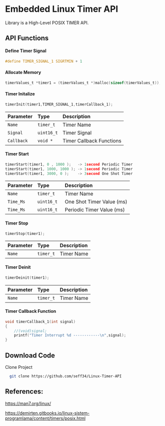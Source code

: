 
# Embedded Linux Timer API

Library is a High-Level POSIX TIMER API.


## API Functions

#### Define Timer Signal

```c
#define TIMER_SIGNAL_1 SIGRTMIN + 1
```

#### Allocate Memory
```c
timerValues_t *timer1 = (timerValues_t *)malloc(sizeof(timerValues_t));
```
#### Timer Initalize
```c
timerInit(timer1,TIMER_SIGNAL_1,timerCallback_1);
```

| Parameter | Type     | Description                |
| :-------- | :------- | :------------------------- |
| `Name` | `timer_t` | Timer Name |
| `Signal` | `uint16_t` | Timer Signal|
| `Callback  ` | `void *` | Timer Callback Functions |

#### Timer Start

```c
timerStart(timer1, 0 , 1000 );   -> 1second Periodic Timer
timerStart(timer1, 1000, 1000 ); -> 1second Periodic Timer
timerStart(timer1, 3000, 0 );    -> 3second One Shot Timer
```

| Parameter | Type     | Description                |
| :-------- | :------- | :------------------------- |
| `Name` | `timer_t` | Timer Name |
| `Time_Ms` | `uint16_t` | One Shot Timer Value (ms)|
| `Time_Ms  ` | `uint16_t ` | Periodic Timer Value (ms) |

#### Timer Stop
```c
timerStop(timer1);
```

| Parameter | Type     | Description                |
| :-------- | :------- | :------------------------- |
| `Name` | `timer_t` |  Timer Name |

#### Timer Deinit
```c
timerDeinit(timer1);
```

| Parameter | Type     | Description                |
| :-------- | :------- | :------------------------- |
| `Name` | `timer_t` | Timer Name |

#### Timer Callback Function
```c
void timerCallback_1(int signal)
{
    //(void)signal;
    printf("Timer Interrupt %d ------------\n",signal);
}
```
## Download Code

Clone Project

```bash
  git clone https://github.com/seff34/Linux-Timer-API
```


  
## References:

https://man7.org/linux/

https://demirten.gitbooks.io/linux-sistem-programlama/content/timers/posix.html



  

